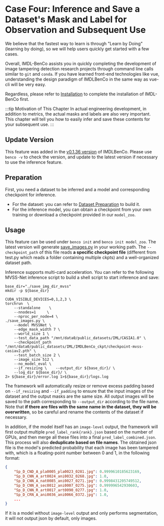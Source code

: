 

# Case Four: Inference and Save a Dataset's Mask and Label for Observation and Subsequent Use
We believe that the fastest way to learn is through "Learn by Doing" (learning by doing), so we will help users quickly get started with a few cases.

Overall, IMDL-BenCo assists you in quickly completing the development of image tampering detection research projects through command line calls similar to `git` and `conda`. If you have learned front-end technologies like vue, understanding the design paradigm of IMDLBenCo in the same way as vue-cli will be very easy.

Regardless, please refer to [Installation](./install.md) to complete the installation of IMDL-BenCo first.

:::tip Motivation of This Chapter
In actual engineering development, in addition to metrics, the actual masks and labels are also very important. This chapter will tell you how to easily infer and save these contents for your subsequent use.
:::

## Update Version
This feature was added in the [v0.1.36 version](https://github.com/scu-zjz/IMDLBenCo/releases/tag/v0.1.36) of IMDLBenCo. Please use `benco -v` to check the version, and update to the latest version if necessary to use the inference feature.

## Preparation
First, you need a dataset to be inferred and a model and corresponding checkpoint for inference.
- For the dataset: you can refer to [Dataset Preparation](./0_dataprepare.md) to build it.
- For the inference model, you can obtain a checkpoint from your own training or download a checkpoint provided in our `model_zoo`.

## Usage
This feature can be used under `benco init` and `benco init model_zoo`. The latest version will generate [save_images.py](https://github.com/scu-zjz/IMDLBenCo/blob/main/IMDLBenCo/training_scripts/save_images.py) in your working path. The `--checkpoint_path` of this file reads **a specific checkpoint file** (different from test.py which reads a folder containing multiple ckpts) and a well-organized dataset path.

Inference supports multi-card acceleration. You can refer to the following MVSS-Net inference script to build a shell script to start inference and save:
```shell
base_dir="./save_img_dir_mvss"
mkdir -p ${base_dir}

CUDA_VISIBLE_DEVICES=0,1,2,3 \
torchrun  \
    --standalone    \
    --nnodes=1     \
    --nproc_per_node=4 \
./save_images.py \
    --model MVSSNet \
    --edge_mask_width 7 \
    --world_size 1 \
    --test_data_path "/mnt/data0/public_datasets/IML/CASIA1.0" \
    --checkpoint_path "/mnt/data0/public_datasets/IML/IMDLBenCo_ckpt/checkpoint-mvss-casiav2.pth" \
    --test_batch_size 2 \
    --image_size 512 \
    --no_model_eval \
    --if_resizing \    --output_dir ${base_dir}/ \
    --log_dir ${base_dir}/ \
2> ${base_dir}/error.log 1>${base_dir}/logs.log
```

The framework will automatically resize or remove excess padding based on `--if_resizing` and `--if_padding` to ensure that the input images of the dataset and the output masks are the same size. All output images will be saved to the path corresponding to `--output_dir` according to the file name. Note that **if there are files with the same name in the dataset, they will be overwritten**, so be careful and rename the contents of the dataset if necessary.

In addition, if the model itself has an `image-level` output, the framework will first output multiple `pred_label_rank{rank}.json` based on the number of GPUs, and then merge all these files into a final `pred_label_combined.json`. This process will also **deduplicate based on file names**. The obtained json file is the model's predicted probability that each image has been tampered with, which is a floating-point number between 0 and 1, in the following format:
```json
{
    "Sp_D_CND_A_pla0005_pla0023_0281.jpg": 0.9999610185623169,
    "Sp_D_CNN_A_art0024_ani0032_0268.jpg": 1.0,
    "Sp_D_CNN_A_nat0085_ani0027_0271.jpg": 0.9998431205749512,
    "Sp_D_CNN_A_sec0012_ani0007_0275.jpg": 0.999996542930603,
    "Sp_D_CNN_R_art0017_art0090_0277.jpg": 1.0,
    "Sp_D_CRN_A_ani0036_ani0066_0372.jpg": 1.0,
    ...
}
```
If it is a model without `image-level` output and only performs segmentation, it will not output json by default, only images.